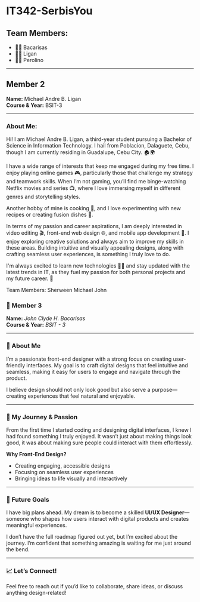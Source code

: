 # IT342-SerbisYou


## Team Members:
- 👨‍💻 Bacarisas
- 👨‍💻 Ligan
- 👨‍💻 Perolino

---

## Member 2  
**Name:** Michael Andre B. Ligan  
**Course & Year:** BSIT-3  

---

### About Me:
Hi! I am Michael Andre B. Ligan, a third-year student pursuing a Bachelor of Science in Information Technology. I hail from Poblacion, Dalaguete, Cebu, though I am currently residing in Guadalupe, Cebu City. 🏠🌍

I have a wide range of interests that keep me engaged during my free time. I enjoy playing online games 🎮, particularly those that challenge my strategy and teamwork skills. When I’m not gaming, you’ll find me binge-watching Netflix movies and series 📺, where I love immersing myself in different genres and storytelling styles.

Another hobby of mine is cooking 🍳, and I love experimenting with new recipes or creating fusion dishes 🍴.

In terms of my passion and career aspirations, I am deeply interested in video editing 🎬, front-end web design 🌐, and mobile app development 📱. I enjoy exploring creative solutions and always aim to improve my skills in these areas. Building intuitive and visually appealing designs, along with crafting seamless user experiences, is something I truly love to do.

I'm always excited to learn new technologies 🧑‍💻 and stay updated with the latest trends in IT, as they fuel my passion for both personal projects and my future career. 🚀

Team Members: 
Sherween
Michael
John

### **👤 Member 3**  
**Name:** *John Clyde H. Bacarisas*  
**Course & Year:** *BSIT - 3*

---

### **🎨 About Me**

I’m a passionate front-end designer with a strong focus on creating user-friendly interfaces. My goal is to craft digital designs that feel intuitive and seamless, making it easy for users to engage and navigate through the product.

I believe design should not only look good but also serve a purpose—creating experiences that feel natural and enjoyable.

---

### **🚀 My Journey & Passion**

From the first time I started coding and designing digital interfaces, I knew I had found something I truly enjoyed. It wasn’t just about making things look good, it was about making sure people could interact with them effortlessly.

**Why Front-End Design?**
- Creating engaging, accessible designs
- Focusing on seamless user experiences
- Bringing ideas to life visually and interactively

---

### **🌟 Future Goals**

I have big plans ahead. My dream is to become a skilled **UI/UX Designer**—someone who shapes how users interact with digital products and creates meaningful experiences.

I don’t have the full roadmap figured out yet, but I’m excited about the journey. I’m confident that something amazing is waiting for me just around the bend.

---

### **📈 Let’s Connect!**

Feel free to reach out if you’d like to collaborate, share ideas, or discuss anything design-related!

